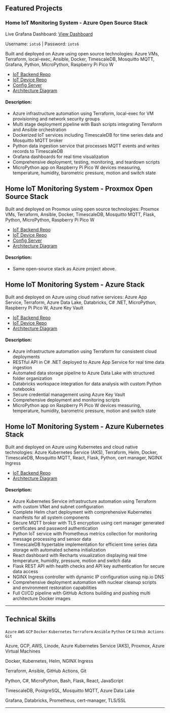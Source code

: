 ## Featured Projects

### Home IoT Monitoring System - Azure Open Source Stack
Live Grafana Dashboard: [View Dashboard](http://74.235.232.127:3000/d/10711dc4-f67e-41ba-af3a-89801da2e582/iot-monitoring)

Username: `iots6` | Password: `iots6`

Built and deployed on Azure using open source technologies:
Azure VMs, Terraform, local-exec, Ansible, Docker, TimescaleDB, Mosquitto MQTT, Grafana, Python, MicroPython, Raspberry Pi Pico W
- [IoT Backend Repo](https://github.com/nathandiez/iots6_a_oss)
- [IoT Device Repo](https://github.com/nathandiez/picosensor_net) 
- [Config Server](https://github.com/nathandiez/prox_serveconfig)
- [Architecture Diagram](https://github.com/nathandiez/nathandiez/blob/main/architecture3.md)
#### Description:
- Azure infrastructure automation using Terraform, local-exec for VM provisioning and network security groups
- Multi stage deployment pipeline with Bash scripts integrating Terraform and Ansible orchestration
- Dockerized IoT services including TimescaleDB for time series data and Mosquitto MQTT broker
- Python data ingestion service that processes MQTT events and writes records to TimescaleDB
- Grafana dashboards for real time visualization
- Comprehensive deployment, testing, monitoring, and teardown scripts
- MicroPython app on Raspberry Pi Pico W devices measuring, temperature, humidity, barometric pressure, motion and switch state


## Home IoT Monitoring System - Proxmox Open Source Stack
Built and deployed on Proxmox using open source technologies:
Proxmox VMs, Terraform, Ansible, Docker, TimescaleDB, Mosquitto MQTT, Flask, Python, MicroPython, Raspberry Pi Pico W
- [IoT Backend Repo](https://github.com/nathandiez/iots6)
- [IoT Device Repo](https://github.com/nathandiez/picosensor_net) 
- [Config Server](https://github.com/nathandiez/prox_serveconfig)
- [Architecture Diagram](https://github.com/nathandiez/nathandiez/blob/main/architecture2.md)
#### Description:
- Same open-source stack as Azure project above.


## Home IoT Monitoring System - Azure Stack
Built and deployed on Azure using cloud native services:
Azure App Service, Terraform, Azure Data Lake, Databricks, C# .NET, MicroPython, Raspberry Pi Pico W, Azure Key Vault
- [IoT Backend Repo](https://github.com/nathandiez/iots6_net)
- [IoT Device Repo](https://github.com/nathandiez/picosensor_net)
- [Architecture Diagram](https://github.com/nathandiez/nathandiez/blob/main/architecture.md)
#### Description:
- Azure infrastructure automation using Terraform for consistent cloud deployments
- RESTful API in C# .NET deployed to Azure App Service for real time data ingestion
- Automated data storage pipeline to Azure Data Lake with structured folder organization
- Databricks workspace integration for data analysis with custom Python notebooks
- Secure credential management using Azure Key Vault
- Comprehensive deployment and monitoring scripts
- MicroPython app on Raspberry Pi Pico W devices measuring, temperature, humidity, barometric pressure, motion and switch state


## Home IoT Monitoring System - Azure Kubernetes Stack
Built and deployed on Azure using Kubernetes and cloud native technologies:
Azure Kubernetes Service (AKS), Terraform, Helm, Docker, TimescaleDB, Mosquitto MQTT, React, Flask, Python, cert manager, NGINX Ingress
- [IoT Backend Repo](https://github.com/nathandiez/iots2)
- [Architecture Diagram](https://github.com/nathandiez/nathandiez/blob/main/architecture4.md)
#### Description:
- Azure Kubernetes Service infrastructure automation using Terraform with custom VNet and subnet configuration
- Complete Helm chart deployment with comprehensive Kubernetes manifests for all system components
- Secure MQTT broker with TLS encryption using cert manager generated certificates and password authentication
- Python IoT service with Prometheus metrics collection for monitoring message processing and sensor data
- TimescaleDB hypertable implementation for efficient time series data storage with automated schema initialization
- React dashboard with Recharts visualization displaying real time temperature, humidity, pressure, motion and switch data
- Flask REST API with health checks and API key authentication for secure data access
- NGINX Ingress controller with dynamic IP configuration using nip.io DNS
- Comprehensive deployment automation with nuclear cleanup scripts and environment restoration capabilities
- Full CI/CD pipeline with GitHub Actions building and pushing multi architecture Docker images
---

## Technical Skills
`Azure` `AWS` `GCP` `Docker` `Kubernetes` `Terraform` `Ansible` `Python` `C#` `GitHub Actions` `Git`


Azure, GCP, AWS, Linode, Azure Kubernetes Service (AKS), Proxmox, Azure Virtual Machines

Docker, Kubernetes, Helm, NGINX Ingress

Terraform, Ansible, GitHub Actions, Git

Python, C#, MicroPython, Bash, Flask, React, JavaScript

TimescaleDB, PostgreSQL, Mosquitto MQTT, Azure Data Lake

Grafana, Databricks, Prometheus, cert-manager, TLS/SSL

---
